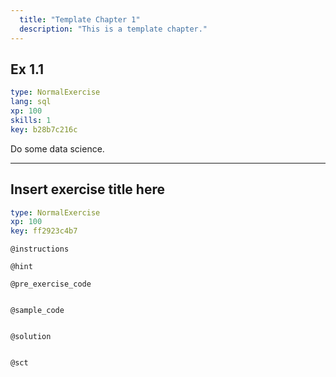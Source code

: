 ```yaml
---
  title: "Template Chapter 1"
  description: "This is a template chapter."
---
```


## Ex 1.1

```yaml
type: NormalExercise 
lang: sql
xp: 100 
skills: 1
key: b28b7c216c   
```


Do some data science.


---

## Insert exercise title here

```yaml
type: NormalExercise 
xp: 100 
key: ff2923c4b7   
```





`@instructions`


`@hint`


`@pre_exercise_code`

```{python}

```


`@sample_code`

```{sql}

```


`@solution`

```{sql}

```


`@sct`

```{python}

```

